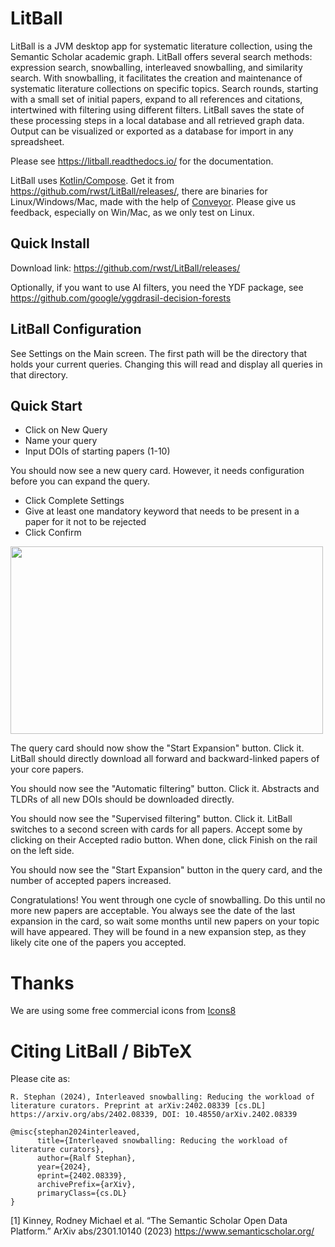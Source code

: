 # LitBall
LitBall is a JVM desktop app for systematic literature collection, using the Semantic Scholar academic graph.
LitBall offers several search methods: expression search, snowballing, interleaved snowballing, and similarity search. 
With snowballing, it facilitates the creation and maintenance of systematic literature collections on specific topics. Search rounds, starting with a small set of initial papers, expand to all references and citations, intertwined with filtering using different filters. LitBall saves the state of these processing steps in a local database and all retrieved graph data. Output can be visualized or exported as a database for import in any spreadsheet.

Please see https://litball.readthedocs.io/ for the documentation.

LitBall uses [Kotlin/Compose](https://www.jetbrains.com/lp/compose-mpp/). Get it from https://github.com/rwst/LitBall/releases/, there are binaries for Linux/Windows/Mac, made with the help of [Conveyor](https://conveyor.hydraulic.dev/latest/). Please give us feedback, especially on Win/Mac, as we only test on Linux.

## Quick Install
Download link: https://github.com/rwst/LitBall/releases/ 

Optionally, if you want to use AI filters, you need the YDF package, see https://github.com/google/yggdrasil-decision-forests

## LitBall Configuration
See Settings on the Main screen. The first path will be the directory that holds your current queries. Changing this will read and display all queries in that directory.

## Quick Start
- Click on New Query
- Name your query
- Input DOIs of starting papers (1-10)

You should now see a new query card. However, it needs configuration before you can expand the query.
- Click Complete Settings
- Give at least one mandatory keyword that needs to be present in a paper for it not to be rejected
- Click Confirm

<img src="https://github.com/rwst/LitBall/assets/1146709/6e7daea2-d7f2-4bb9-b465-c142874b0603" width="500" height="300">

The query card should now show the "Start Expansion" button. Click it. LitBall should directly download all forward and backward-linked papers of your core papers.

You should now see the "Automatic filtering" button. Click it. Abstracts and TLDRs of all new DOIs should be downloaded directly.

You should now see the "Supervised filtering" button. Click it. LitBall switches to a second screen with cards for all papers. Accept some by clicking on their Accepted radio button. When done, click Finish on the rail on the left side.

You should now see the "Start Expansion" button in the query card, and the number of accepted papers increased.

Congratulations! You went through one cycle of snowballing. Do this until no more new papers are acceptable. You always see the date of the last expansion in the card, so wait some months until new papers on your topic will have appeared. They will be found in a new expansion step, as they likely cite one of the papers you accepted.

# Thanks

We are using some free commercial icons from [Icons8](https://icons8.com)

# Citing LitBall / BibTeX

Please cite as:

```
R. Stephan (2024), Interleaved snowballing: Reducing the workload of literature curators. Preprint at arXiv:2402.08339 [cs.DL]
https://arxiv.org/abs/2402.08339, DOI: 10.48550/arXiv.2402.08339

@misc{stephan2024interleaved,
      title={Interleaved snowballing: Reducing the workload of literature curators}, 
      author={Ralf Stephan},
      year={2024},
      eprint={2402.08339},
      archivePrefix={arXiv},
      primaryClass={cs.DL}
}
```

[1] Kinney, Rodney Michael et al. “The Semantic Scholar Open Data Platform.” ArXiv abs/2301.10140 (2023) https://www.semanticscholar.org/